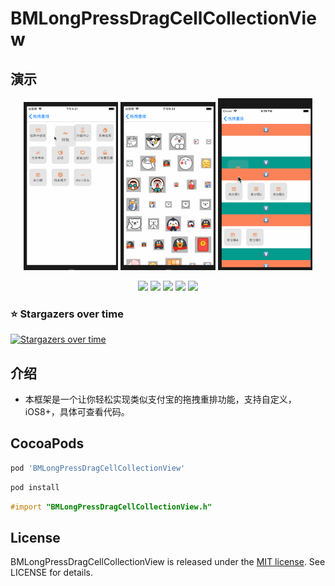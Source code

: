 # BMLongPressDragCellCollectionView

## 演示

<p align="center">
    <img  width="30%" src="1.gif"/>
    <img  width="30%" src="2.gif"/>
    <img  width="30%" src="3.gif"/>
<p/>

<p align="center">
<a href="#"><img src="https://img.shields.io/badge/platform-iOS-red.svg"></a>
<a href="#"><img src="https://img.shields.io/badge/support-iOS%207%2B%20-blue.svg?style=flat"></a>
<a href="#"><img src="https://img.shields.io/cocoapods/v/BMLongPressDragCellCollectionView.svg"></a>
<a href="#"><img src="https://img.shields.io/badge/language-Objective--C-orange.svg"></a>
<a href="#"><img src="https://img.shields.io/badge/licenses-MIT-red.svg"></a>
</p>


### ⭐️ Stargazers over time

[![Stargazers over time](https://starchart.cc/liangdahong/BMLongPressDragCellCollectionView.svg)](https://starchart.cc/liangdahong/BMLongPressDragCellCollectionView)

## 介绍

- 本框架是一个让你轻松实现类似支付宝的拖拽重排功能，支持自定义，iOS8+，具体可查看代码。

##  CocoaPods

```ruby
pod 'BMLongPressDragCellCollectionView'
```

```ruby
pod install
```

```objective-c
#import "BMLongPressDragCellCollectionView.h"
```

## License    

BMLongPressDragCellCollectionView is released under the [MIT license](LICENSE). See LICENSE for details.
